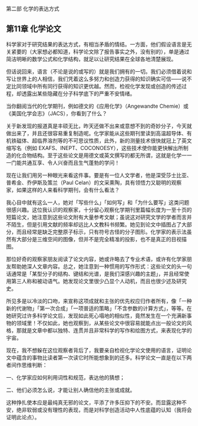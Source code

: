 第二部 化学的表达方式

## 第11章 化学论文

科学家对于研究结果的表达方式，有相当矛盾的情结。一方面，他们假设语言是无关紧要的（大家想必都知道，科学论文除了报告事实之外，没有别的），单是通过简洁明晰的数学公式和化学结构，就足以让研究结果在全球各地清楚展现。

但话说回来，语言（不论是说的或写的）就是我们拥有的一切。我们必须借着说和写让世界上的人相信，我们凭着这么多努力和创造力获得的知识确实可信——说不定比同领域中所有同行获得的知识更优越。然而，检视化学发现或创造的传述过程，却透露出某些隐藏在分子科学底下的严重不安情绪。

当你翻阅当代的化学期刊，例如德文的《应用化学》（Angewandte Chemie）或《美国化学会志》（JACS），你看到了什么？

关于新发现的报道真是丰硕无比，昨天还做不出来或意想不到的奇妙分子，今天就做出来了，并且还很容易重复制造呢。化学家能从这些期刊里读到高温超导体、有机铁磁体、超临界溶剂等的不可思议性质，此外，新的测量技术很快就冠上了英文缩写名（例如 EXAFS、INEPT、COCONOESY），这些技术使你能更快解出所制造的化合物结构。至于这些论文是用德文或英文撰写的都无所谓，这就是化学一一一门能共通互享、令人兴奋而且生气蓬勃的学问！

现在让我们用另一种眼光来看这件事。要是有一位人文学者，他是深受莎士比亚、普希金、乔伊斯及策兰（Paul Celan）的文采熏陶，具有领悟力又聪明的观察家，如果这样的人来看科学期刊，会有什么看法？

我心目中就有这么一人，她对「写些什么」「如何写」和「为什么要写」这类问题很感兴趣。这位我认识的观察家，十分留心观察化学期刊里篇幅长度为一至十页的短篇论文，她注意到这些论文附有大量参考文献；虽说这对研究文学的学者而言并不陌生，但是引用文献的频率却远比人文教科书频繁。她见到论文中插图占了大部分，而且经常是缺乏完整原子标示，只有符号古怪的分子图形。化学家的表示法虽然有大部分是三维空间的图像，但并不是完全精准的投影，也不是真正的目视描图。

那位好奇的观察家朋友阅读了论文内容，她或许略去了专业术语，或许有化学家朋友帮助她深人文章内容。总之，她注意到一种惯用的写作形式：这些论文的头一句话通常是「某型分子的结构、键结和光谱，是我们深感兴趣的主题」，并且经常使用第三人称和被动语气。她发现论文里很少凸显个人动机，而且也很少述及研究史。

所见多是以冷淡的口吻，来宣称这项成就和主张的优先权应归作者所有，像「一种新的代谢物」「第一次合成」「一项普适的策略」「不含参数的计算方式」，等等。在她研究过许多科学论文后，发现如此死心塌地的相似性，竟然发生在一个充满新事物的领域里！不仅如此，她也观察到，从某些论文中很容易就能点出一般论文的风格，那就是文章中都以独特、连贯并且非常科学的写作和绘图方式，来表现化学的宇宙。

现在，我不想躲在这位观察者背后了，我要亲自检视化学论文使用的语言，证明论文中蕴含的事物比读者第一次读它时所能想象到的还多。科学论文一直是在以下两者间作思维判断：

一、化学家应如何利用词性和规范，表达他的猜想；

二、他们必须怎么说，才能让别人确信他的主张或成就。

这种挣扎使本应是最纯真无邪的论文，平添了许多压抑下的不安。而显露这种不安，绝非软弱或没有理性的表现，而是对科学创造活动中人性底蕴的认知（我将会证明此论点）。

